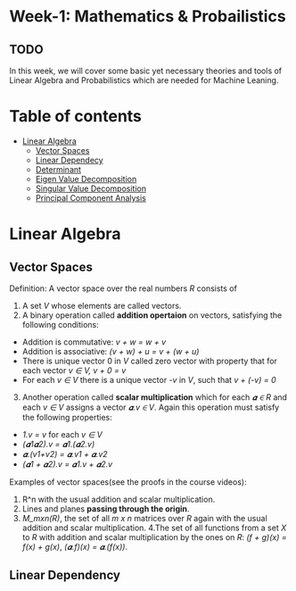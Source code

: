 # Week-1: Mathematics & Probailistics


## TODO

In this week, we will cover some basic yet necessary theories and tools of Linear Algebra and Probabilistics which are needed for Machine Leaning.

Table of contents
==============

<!--ts-->
   * [Linear Algebra](#linear-Algebra)
      * [Vector Spaces](#vector-spaces)
      * [Linear Dependecy](#linear-dependency)
      * [Determinant](#determinant)
      * [Eigen Value Decomposition](#eigen-value-decomposition)
      * [Singular Value Decomposition](#singular-value-decompostion)
      * [Principal Component Analysis](#principal-component-analysis)
<!--te-->

Linear Algebra
==============
Vector Spaces
--------------

Definition: A vector space over the real numbers *R* consists of 
1. A set *V* whose elements are called vectors.
2. A binary operation called **addition opertaion** on vectors, satisfying the following conditions:
- Addition is commutative: *v + w = w + v*
- Addition is associative: *(v + w) + u = v + (w + u)*
- There is unique vector 0 in *V* called zero vector with property that for each vector *v ∈ V, v + 0 = v*
- For each *v ∈ V* there is a unique vector *-v* in *V*, such that *v + (-v) = 0* 

3. Another operation called **scalar multiplication** which for each *𝜶 ∈ R* and each *v ∈ V* assigns a vector *𝜶.v ∈ V*. Again this operation must satisfy the following properties:
- *1.v = v* for each *v ∈ V*
- *(𝜶1𝜶2).v = 𝜶1.(𝜶2.v)*
- *𝜶.(v1+v2) = 𝜶.v1 + 𝜶.v2*
- *(𝜶1 + 𝜶2).v = 𝜶1.v + 𝜶2.v*

Examples of vector spaces(see the proofs in the course videos):

1. R^n with the usual addition and scalar multiplication.
2. Lines and planes **passing through the origin**.
3. *M_mxn(R)*, the set of all *m x n* matrices over *R* again with the usual addition and scalar multiplication.
4.The set of all functions from a set *X* to *R* with addition and scalar multiplication by the    ones on *R*: 
*(f + g)(x) = f(x) + g(x)*, *(𝜶.f)(x) = 𝜶.(f(x))*.

Linear Dependency
--------------
